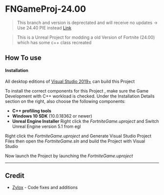 # FNGameProj-24.00

> This branch and version is deprectated and will receive no updates -> Use 24.40 PIE instead [Link](https://github.com/bc2424/UEFN-PIE)

> This is a Unreal Project for modding a old Version of Fortnite (24.00) which has some c++ class recreated

## How To use

#### Installation

All desktop editions of [Visual Studio 2019+]((http://www.visualstudio.com/products/visual-studio-community-vs)) can build this Project

To install the correct components for this Project , make sure the Game Development with C++ workload is checked. Under the Installation Details section on the right, also choose the following components:
-   **C++ profiling tools**
-   **Windows 10 SDK** (10.0.18362 or newer)
-   **Unreal Engine Installer**
Right click the *FortniteGame.uproject* and Switch Unreal Engine version 5.1 from egl

Right click the *FortniteGame.uproject* and Generate Visual Studio Project Files then open the *FortniteGame.sln* and build the Project with Visual Studio

Now launch the Project by launching the *FortniteGame.uproject*

---
## Credit

- [Zylox](https://twitter.com/zyloxmods) - Code fixes and additions
